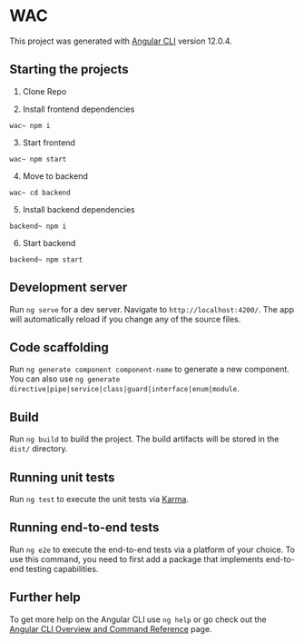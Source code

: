 # WAC

This project was generated with [Angular CLI](https://github.com/angular/angular-cli) version 12.0.4.


## Starting the projects

1. Clone Repo

2. Install frontend dependencies
```
wac~ npm i
```
3. Start frontend
```
wac~ npm start
```
4. Move to backend
```
wac~ cd backend
```

5. Install backend dependencies
```
backend~ npm i
```

6. Start backend
```
backend~ npm start
```

## Development server

Run `ng serve` for a dev server. Navigate to `http://localhost:4200/`. The app will automatically reload if you change any of the source files.

## Code scaffolding

Run `ng generate component component-name` to generate a new component. You can also use `ng generate directive|pipe|service|class|guard|interface|enum|module`.

## Build

Run `ng build` to build the project. The build artifacts will be stored in the `dist/` directory.

## Running unit tests

Run `ng test` to execute the unit tests via [Karma](https://karma-runner.github.io).

## Running end-to-end tests

Run `ng e2e` to execute the end-to-end tests via a platform of your choice. To use this command, you need to first add a package that implements end-to-end testing capabilities.

## Further help

To get more help on the Angular CLI use `ng help` or go check out the [Angular CLI Overview and Command Reference](https://angular.io/cli) page.
